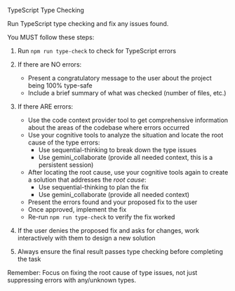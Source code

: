TypeScript Type Checking

Run TypeScript type checking and fix any issues found.

You MUST follow these steps:

1. Run `npm run type-check` to check for TypeScript errors

2. If there are NO errors:
   - Present a congratulatory message to the user about the project being 100% type-safe
   - Include a brief summary of what was checked (number of files, etc.)

3. If there ARE errors:
   - Use the code context provider tool to get comprehensive information about the areas of the codebase where errors occurred
   - Use your cognitive tools to analyze the situation and locate the root cause of the type errors:
     - Use sequential-thinking to break down the type issues
     - Use gemini_collaborate (provide all needed context, this is a persistent session)
   - After locating the root cause, use your cognitive tools again to create a solution that addresses the *root cause*:
     - Use sequential-thinking to plan the fix
     - Use gemini_collaborate (provide all needed context)
   - Present the errors found and your proposed fix to the user
   - Once approved, implement the fix
   - Re-run `npm run type-check` to verify the fix worked

4. If the user denies the proposed fix and asks for changes, work interactively with them to design a new solution

5. Always ensure the final result passes type checking before completing the task

Remember: Focus on fixing the root cause of type issues, not just suppressing errors with any/unknown types.